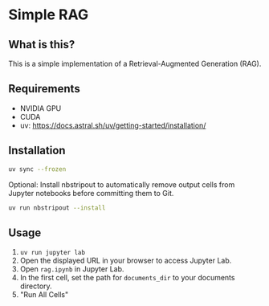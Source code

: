 # Simple RAG

## What is this?

This is a simple implementation of a Retrieval-Augmented Generation (RAG).

## Requirements

* NVIDIA GPU
* CUDA
* uv: https://docs.astral.sh/uv/getting-started/installation/

## Installation

```bash
uv sync --frozen
```

Optional: Install nbstripout to automatically remove output cells from Jupyter notebooks before committing them to Git.

```bash
uv run nbstripout --install
```

## Usage

1. `uv run jupyter lab`
2. Open the displayed URL in your browser to access Jupyter Lab.
3. Open `rag.ipynb` in Jupyter Lab.
4. In the first cell, set the path for `documents_dir` to your documents directory.
5. "Run All Cells"
